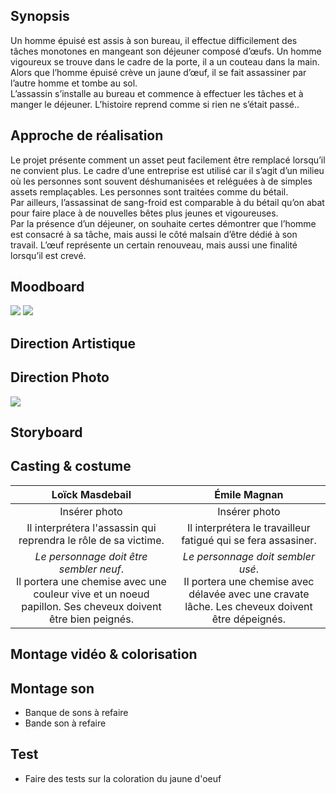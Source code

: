 
## Synopsis
Un homme épuisé est assis à son bureau, il effectue difficilement des tâches monotones en mangeant son déjeuner composé d’œufs. Un homme vigoureux se trouve dans le cadre de la porte, il a un couteau dans la main. Alors que l’homme épuisé crève un jaune d’œuf, il se fait assassiner par l’autre homme et tombe au sol. <br>
L’assassin s’installe au bureau et commence à effectuer les tâches et à manger le déjeuner. L’histoire reprend comme si rien ne s’était passé..


## Approche de réalisation
Le projet présente comment un asset peut facilement être remplacé lorsqu’il ne convient plus. Le cadre d’une entreprise est utilisé car il s’agit d’un milieu où les personnes sont souvent déshumanisées et reléguées à de simples assets remplaçables. Les personnes sont traitées comme du bétail. <br>
Par ailleurs, l’assassinat de sang-froid est comparable à du bétail qu’on abat pour faire place à de nouvelles bêtes plus jeunes et vigoureuses. <br>
Par la présence d’un déjeuner, on souhaite certes démontrer que l’homme est consacré à sa tâche, mais aussi le côté malsain d’être dédié à son travail. L’œuf représente un certain renouveau, mais aussi une finalité lorsqu’il est crevé. 


## Moodboard
![](.//media/moodboard.jpg)
![](.//media/moodboard_artistique_1.jpg)

## Direction Artistique

## Direction Photo
![](.//media/moodboard_photo_1.jpg)

## Storyboard

## Casting & costume
| Loïck Masdebail | Émile Magnan |
| :----------------: | :------: |
| Insérer photo |  Insérer photo  |
| Il interprétera l'assassin qui reprendra le rôle de sa victime. | Il interprétera le travailleur fatigué qui se fera assasiner. |
| *Le personnage doit être sembler neuf*. <br> Il portera une chemise avec une couleur vive et un noeud papillon. Ses cheveux doivent être bien peignés. | *Le personnage doit sembler usé*. <br> Il portera une chemise avec délavée avec une cravate lâche. Les cheveux doivent être dépeignés. |

## Montage vidéo & colorisation

## Montage son
 - Banque de sons à refaire
 - Bande son à refaire

## Test
- Faire des tests sur la coloration du jaune d'oeuf




